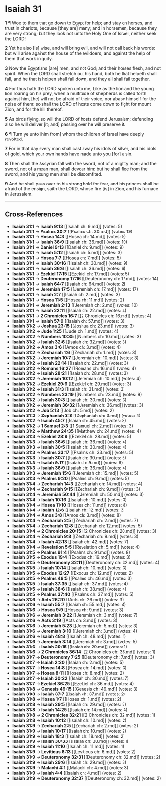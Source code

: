 # Isaiah 31

**1** ¶ Woe to them that go down to Egypt for help; and stay on horses, and trust in chariots, because [they are] many; and in horsemen, because they are very strong; but they look not unto the Holy One of Israel, neither seek the LORD!

**2** Yet he also [is] wise, and will bring evil, and will not call back his words: but will arise against the house of the evildoers, and against the help of them that work iniquity.

**3** Now the Egyptians [are] men, and not God; and their horses flesh, and not spirit. When the LORD shall stretch out his hand, both he that helpeth shall fall, and he that is holpen shall fall down, and they all shall fail together.

**4** For thus hath the LORD spoken unto me, Like as the lion and the young lion roaring on his prey, when a multitude of shepherds is called forth against him, [he] will not be afraid of their voice, nor abase himself for the noise of them: so shall the LORD of hosts come down to fight for mount Zion, and for the hill thereof.

**5** As birds flying, so will the LORD of hosts defend Jerusalem; defending also he will deliver [it; and] passing over he will preserve it.

**6** ¶ Turn ye unto [him from] whom the children of Israel have deeply revolted.

**7** For in that day every man shall cast away his idols of silver, and his idols of gold, which your own hands have made unto you [for] a sin.

**8** Then shall the Assyrian fall with the sword, not of a mighty man; and the sword, not of a mean man, shall devour him: but he shall flee from the sword, and his young men shall be discomfited.

**9** And he shall pass over to his strong hold for fear, and his princes shall be afraid of the ensign, saith the LORD, whose fire [is] in Zion, and his furnace in Jerusalem.

---

## Cross-References

- **Isaiah 31:1** → **Isaiah 9:13** [[Isaiah ch: 9.md]] (votes: 5)
- **Isaiah 31:1** → **Psalms 20:7** [[Psalms ch: 20.md]] (votes: 19)
- **Isaiah 31:1** → **Hosea 14:3** [[Hosea ch: 14.md]] (votes: 5)
- **Isaiah 31:1** → **Isaiah 36:9** [[Isaiah ch: 36.md]] (votes: 10)
- **Isaiah 31:1** → **Daniel 9:13** [[Daniel ch: 9.md]] (votes: 9)
- **Isaiah 31:1** → **Isaiah 5:12** [[Isaiah ch: 5.md]] (votes: 3)
- **Isaiah 31:1** → **Hosea 7:7** [[Hosea ch: 7.md]] (votes: 5)
- **Isaiah 31:1** → **Isaiah 30:16** [[Isaiah ch: 30.md]] (votes: 9)
- **Isaiah 31:1** → **Isaiah 36:6** [[Isaiah ch: 36.md]] (votes: 6)
- **Isaiah 31:1** → **Ezekiel 17:15** [[Ezekiel ch: 17.md]] (votes: 5)
- **Isaiah 31:1** → **Deuteronomy 17:16** [[Deuteronomy ch: 17.md]] (votes: 14)
- **Isaiah 31:1** → **Isaiah 64:7** [[Isaiah ch: 64.md]] (votes: 2)
- **Isaiah 31:1** → **Jeremiah 17:5** [[Jeremiah ch: 17.md]] (votes: 17)
- **Isaiah 31:1** → **Isaiah 2:7** [[Isaiah ch: 2.md]] (votes: 3)
- **Isaiah 31:1** → **Hosea 11:5** [[Hosea ch: 11.md]] (votes: 2)
- **Isaiah 31:1** → **Jeremiah 2:13** [[Jeremiah ch: 2.md]] (votes: 10)
- **Isaiah 31:1** → **Isaiah 22:11** [[Isaiah ch: 22.md]] (votes: 4)
- **Isaiah 31:1** → **2 Chronicles 16:7** [[2 Chronicles ch: 16.md]] (votes: 4)
- **Isaiah 31:1** → **Isaiah 57:9** [[Isaiah ch: 57.md]] (votes: 3)
- **Isaiah 31:2** → **Joshua 23:15** [[Joshua ch: 23.md]] (votes: 3)
- **Isaiah 31:2** → **Jude 1:25** [[Jude ch: 1.md]] (votes: 4)
- **Isaiah 31:2** → **Numbers 10:35** [[Numbers ch: 10.md]] (votes: 3)
- **Isaiah 31:2** → **Isaiah 32:6** [[Isaiah ch: 32.md]] (votes: 3)
- **Isaiah 31:2** → **Amos 3:6** [[Amos ch: 3.md]] (votes: 4)
- **Isaiah 31:2** → **Zechariah 1:6** [[Zechariah ch: 1.md]] (votes: 3)
- **Isaiah 31:2** → **Jeremiah 10:7** [[Jeremiah ch: 10.md]] (votes: 3)
- **Isaiah 31:2** → **Isaiah 22:14** [[Isaiah ch: 22.md]] (votes: 3)
- **Isaiah 31:2** → **Romans 16:27** [[Romans ch: 16.md]] (votes: 4)
- **Isaiah 31:2** → **Isaiah 28:21** [[Isaiah ch: 28.md]] (votes: 3)
- **Isaiah 31:2** → **Jeremiah 10:12** [[Jeremiah ch: 10.md]] (votes: 4)
- **Isaiah 31:2** → **Ezekiel 29:6** [[Ezekiel ch: 29.md]] (votes: 3)
- **Isaiah 31:2** → **Isaiah 31:3** [[Isaiah ch: 31.md]] (votes: 3)
- **Isaiah 31:2** → **Numbers 23:19** [[Numbers ch: 23.md]] (votes: 9)
- **Isaiah 31:2** → **Isaiah 30:3** [[Isaiah ch: 30.md]] (votes: 3)
- **Isaiah 31:2** → **Jeremiah 36:32** [[Jeremiah ch: 36.md]] (votes: 3)
- **Isaiah 31:2** → **Job 5:13** [[Job ch: 5.md]] (votes: 2)
- **Isaiah 31:2** → **Zephaniah 3:8** [[Zephaniah ch: 3.md]] (votes: 4)
- **Isaiah 31:2** → **Isaiah 45:7** [[Isaiah ch: 45.md]] (votes: 8)
- **Isaiah 31:2** → **1 Samuel 2:3** [[1 Samuel ch: 2.md]] (votes: 3)
- **Isaiah 31:2** → **Matthew 24:35** [[Matthew ch: 24.md]] (votes: 4)
- **Isaiah 31:3** → **Ezekiel 28:9** [[Ezekiel ch: 28.md]] (votes: 5)
- **Isaiah 31:3** → **Isaiah 36:6** [[Isaiah ch: 36.md]] (votes: 4)
- **Isaiah 31:3** → **Isaiah 30:5** [[Isaiah ch: 30.md]] (votes: 4)
- **Isaiah 31:3** → **Psalms 33:17** [[Psalms ch: 33.md]] (votes: 5)
- **Isaiah 31:3** → **Isaiah 30:7** [[Isaiah ch: 30.md]] (votes: 5)
- **Isaiah 31:3** → **Isaiah 9:17** [[Isaiah ch: 9.md]] (votes: 6)
- **Isaiah 31:3** → **Isaiah 36:9** [[Isaiah ch: 36.md]] (votes: 4)
- **Isaiah 31:3** → **Jeremiah 15:6** [[Jeremiah ch: 15.md]] (votes: 5)
- **Isaiah 31:3** → **Psalms 9:20** [[Psalms ch: 9.md]] (votes: 5)
- **Isaiah 31:4** → **Zechariah 14:3** [[Zechariah ch: 14.md]] (votes: 4)
- **Isaiah 31:4** → **Zechariah 9:15** [[Zechariah ch: 9.md]] (votes: 3)
- **Isaiah 31:4** → **Jeremiah 50:44** [[Jeremiah ch: 50.md]] (votes: 3)
- **Isaiah 31:4** → **Isaiah 10:16** [[Isaiah ch: 10.md]] (votes: 3)
- **Isaiah 31:4** → **Hosea 11:10** [[Hosea ch: 11.md]] (votes: 8)
- **Isaiah 31:4** → **Isaiah 12:6** [[Isaiah ch: 12.md]] (votes: 3)
- **Isaiah 31:4** → **Amos 3:8** [[Amos ch: 3.md]] (votes: 8)
- **Isaiah 31:4** → **Zechariah 2:5** [[Zechariah ch: 2.md]] (votes: 7)
- **Isaiah 31:4** → **Zechariah 12:8** [[Zechariah ch: 12.md]] (votes: 5)
- **Isaiah 31:4** → **2 Chronicles 20:15** [[2 Chronicles ch: 20.md]] (votes: 3)
- **Isaiah 31:4** → **Zechariah 9:8** [[Zechariah ch: 9.md]] (votes: 3)
- **Isaiah 31:4** → **Isaiah 42:13** [[Isaiah ch: 42.md]] (votes: 7)
- **Isaiah 31:4** → **Revelation 5:5** [[Revelation ch: 5.md]] (votes: 4)
- **Isaiah 31:5** → **Psalms 91:4** [[Psalms ch: 91.md]] (votes: 8)
- **Isaiah 31:5** → **Exodus 19:4** [[Exodus ch: 19.md]] (votes: 3)
- **Isaiah 31:5** → **Deuteronomy 32:11** [[Deuteronomy ch: 32.md]] (votes: 4)
- **Isaiah 31:5** → **Isaiah 10:14** [[Isaiah ch: 10.md]] (votes: 3)
- **Isaiah 31:5** → **Exodus 12:27** [[Exodus ch: 12.md]] (votes: 2)
- **Isaiah 31:5** → **Psalms 46:5** [[Psalms ch: 46.md]] (votes: 3)
- **Isaiah 31:5** → **Isaiah 37:35** [[Isaiah ch: 37.md]] (votes: 4)
- **Isaiah 31:5** → **Isaiah 38:6** [[Isaiah ch: 38.md]] (votes: 4)
- **Isaiah 31:5** → **Psalms 37:40** [[Psalms ch: 37.md]] (votes: 5)
- **Isaiah 31:6** → **Acts 26:20** [[Acts ch: 26.md]] (votes: 3)
- **Isaiah 31:6** → **Isaiah 55:7** [[Isaiah ch: 55.md]] (votes: 4)
- **Isaiah 31:6** → **Hosea 9:9** [[Hosea ch: 9.md]] (votes: 3)
- **Isaiah 31:6** → **Jeremiah 3:22** [[Jeremiah ch: 3.md]] (votes: 7)
- **Isaiah 31:6** → **Acts 3:19** [[Acts ch: 3.md]] (votes: 3)
- **Isaiah 31:6** → **Jeremiah 5:23** [[Jeremiah ch: 5.md]] (votes: 3)
- **Isaiah 31:6** → **Jeremiah 3:10** [[Jeremiah ch: 3.md]] (votes: 4)
- **Isaiah 31:6** → **Isaiah 48:8** [[Isaiah ch: 48.md]] (votes: 1)
- **Isaiah 31:6** → **Jeremiah 3:14** [[Jeremiah ch: 3.md]] (votes: 5)
- **Isaiah 31:6** → **Isaiah 29:15** [[Isaiah ch: 29.md]] (votes: 1)
- **Isaiah 31:6** → **2 Chronicles 36:14** [[2 Chronicles ch: 36.md]] (votes: 1)
- **Isaiah 31:7** → **Deuteronomy 7:25** [[Deuteronomy ch: 7.md]] (votes: 3)
- **Isaiah 31:7** → **Isaiah 2:20** [[Isaiah ch: 2.md]] (votes: 5)
- **Isaiah 31:7** → **Hosea 14:8** [[Hosea ch: 14.md]] (votes: 3)
- **Isaiah 31:7** → **Hosea 8:11** [[Hosea ch: 8.md]] (votes: 2)
- **Isaiah 31:7** → **Isaiah 30:22** [[Isaiah ch: 30.md]] (votes: 7)
- **Isaiah 31:7** → **Ezekiel 36:25** [[Ezekiel ch: 36.md]] (votes: 4)
- **Isaiah 31:8** → **Genesis 49:15** [[Genesis ch: 49.md]] (votes: 3)
- **Isaiah 31:8** → **Isaiah 37:7** [[Isaiah ch: 37.md]] (votes: 2)
- **Isaiah 31:8** → **Hosea 1:7** [[Hosea ch: 1.md]] (votes: 2)
- **Isaiah 31:8** → **Isaiah 29:5** [[Isaiah ch: 29.md]] (votes: 2)
- **Isaiah 31:8** → **Isaiah 14:25** [[Isaiah ch: 14.md]] (votes: 4)
- **Isaiah 31:8** → **2 Chronicles 32:21** [[2 Chronicles ch: 32.md]] (votes: 1)
- **Isaiah 31:8** → **Isaiah 10:12** [[Isaiah ch: 10.md]] (votes: 2)
- **Isaiah 31:9** → **Zechariah 2:5** [[Zechariah ch: 2.md]] (votes: 2)
- **Isaiah 31:9** → **Isaiah 10:17** [[Isaiah ch: 10.md]] (votes: 2)
- **Isaiah 31:9** → **Isaiah 18:3** [[Isaiah ch: 18.md]] (votes: 2)
- **Isaiah 31:9** → **Isaiah 30:33** [[Isaiah ch: 30.md]] (votes: 1)
- **Isaiah 31:9** → **Isaiah 11:10** [[Isaiah ch: 11.md]] (votes: 1)
- **Isaiah 31:9** → **Leviticus 6:13** [[Leviticus ch: 6.md]] (votes: 2)
- **Isaiah 31:9** → **Deuteronomy 32:31** [[Deuteronomy ch: 32.md]] (votes: 2)
- **Isaiah 31:9** → **Isaiah 29:6** [[Isaiah ch: 29.md]] (votes: 3)
- **Isaiah 31:9** → **Malachi 4:1** [[Malachi ch: 4.md]] (votes: 3)
- **Isaiah 31:9** → **Isaiah 4:4** [[Isaiah ch: 4.md]] (votes: 2)
- **Isaiah 31:9** → **Deuteronomy 32:37** [[Deuteronomy ch: 32.md]] (votes: 2)
